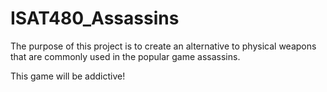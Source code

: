 ISAT480_Assassins
=================

The purpose of this project is to create an alternative to physical weapons that are commonly used in the popular game assassins.

This game will be addictive!
